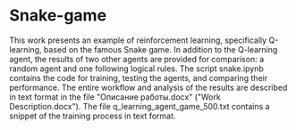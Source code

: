 # Snake-game

This work presents an example of reinforcement learning, specifically Q-learning, based on the famous Snake game. In addition to the Q-learning agent, the results of two other agents are provided for comparison: a random agent and one following logical rules. The script snake.ipynb contains the code for training, testing the agents, and comparing their performance. The entire workflow and analysis of the results are described in text format in the file "Описание работы.docx" ("Work Description.docx"). The file q_learning_agent_game_500.txt contains a snippet of the training process in text format.
